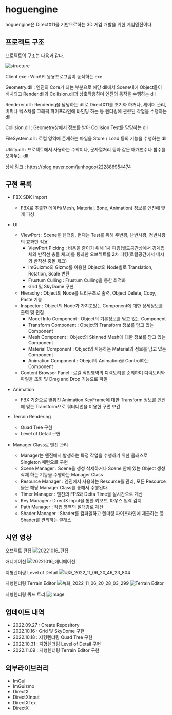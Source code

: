 # hoguengine
hoguengine은 DirectX11을 기반으로하는 3D 게임 개발을 위한 게임엔진이다.


## 프로젝트 구조

프로젝트의 구조는 다음과 같다.

![structure](https://user-images.githubusercontent.com/97880907/201290163-d17da171-8277-4f35-83d3-7dedbc3e9a33.png)

Client.exe : WinAPI 응용프로그램이 동작하는 exe

Geometry.dll : 엔진의 Core가 되는 부분으로 해당 dll에서 Scene내에 Object들이 배치되고 Render.dll과 Collision.dll과 상호작용하며 엔진의 동작을 수행하는 dll

Renderer.dll : Rendering을 담당하는 dll로 DirectX11를 초기화 하거나, 셰이더 관리, 버퍼나 텍스처를 그래픽 파이프라인에 바인딩 하는 등 렌더링에 관련된 작업을 수행하는 dll

Collision.dll : Geometry상에서 정보를 받아 Collision Test를 담당하는 dll

FileSystem.dll : 로컬 영역에 존재하는 파일을 Store / Load 등의 기능을 수행하는 dll

Utility.dll : 프로젝트에서 사용하는 수학이나, 문자열처리 등과 같은 매개변수나 함수를 모아두는 dll

상세 링크 : <https://blog.naver.com/junhogoo/222886954474>

## 구현 목록

* FBX SDK Import
  * FBX로 추출한 데이터(Mesh, Material, Bone, Animation) 정보를 엔진에 맞게 파싱

* UI
  * ViewPort : Scene을 렌더링, 현재는 Test를 위해 주변광, 난반사광, 정반사광의 효과만 적용
    * ViewPort Picking : 비용을 줄이기 위해 1차 피킹(월드공간상에서 경계입체와 반직선 충돌 체크)를 통과한 오브젝트를 2차 피킹(로컬공간에서 메시와 반직선 충돌 체크) 
    * ImGuizmo의 Gizmo를 이용한 Object의 Node별로 Translation, Rotation, Scale 변환  
    * Frustum Culling : Frustum Culling을 통한 최적화
    * Grid 및 SkyDome 구현
  * Hierachy : Object의 Node를 트리구조로 출력, Object Delete, Copy, Paste 기능 
  * Inspector : Object의 Node가 가지고있는 Component에 대한 상세정보를 출력 및 편집
    * Model Info Component : Object의 기본정보를 담고 있는 Component
    * Transform Component : Obejct의 Transform 정보를 담고 있는 Component
    * Mesh Component : Object의 Skinned Mesh에 대한 정보를 담고 있는 Component
    * Material Component : Object의 사용하는 Material의 정보를 담고 있는 Component
    * Animation Component : Obejct의 Animation을 Control하는 Component
  * Content Browser Panel : 로컬 작업영역의 디렉토리를 순회하며 디렉토리와 파일을 조회 및 Drag and Drop 기능으로 파일 

* Animation
  * FBX 기준으로 맞춰진 Animation KeyFrame에 대한 Transform 정보를 엔진에 맞는 Transform으로 쿼터니언을 이용한 구면 보간
  
* Terrain Rendering
  * Quad Tree 구현  
  * Level of Detail 구현
  
* Manager Class로 엔진 관리
  * Manager는 엔진에서 발생하는 특정 작업을 수행하기 위한 클래스로 Singleton 패턴으로 구현
  * Scene Manager : Scene을 생성 삭제하거나 Scene 안에 있는 Object 생성 삭제 하는 기능을 수행하는 Manager Class
  * Resource Manager : 엔진에서 사용하는 Resource를 관리, 모든 Resource들은 해당 Manager Class를 통해서 수행된다.
  * Timer Manager : 엔진의 FPS와 Delta Time을 실시간으로 계산
  * Key Manager : DirectX Input을 통한 키보드, 마우스 입력 감지
  * Path Manager : 작업 영역의 절대경로 계산
  * Shader Manager : Shader를 컴파일하고 렌더링 파이프라인에 제출하는 등 Shader를 관리하는 클래스
  

## 시연 영상

오브젝트 편집
![20221016_편집](https://user-images.githubusercontent.com/97880907/196042041-8ebd2c20-6d01-43e7-8d7e-f4a8347f1fdd.gif)

애니메이션
![20221016_애니메이션](https://user-images.githubusercontent.com/97880907/196042037-8d3d6ead-131c-4832-8ec7-988205129b36.gif)

지형렌더링 Level of Detail
![녹화_2022_11_06_20_46_23_804](https://user-images.githubusercontent.com/97880907/200168685-f499ce58-e375-4e92-acd8-0c87413ea6f8.gif)

지형렌더링 Terrain Editor
![녹화_2022_11_06_20_28_03_299](https://user-images.githubusercontent.com/97880907/200168510-62839c4d-3332-4554-9f86-d3f2330061b3.gif)
![Terrain Editor](https://user-images.githubusercontent.com/97880907/200875212-ca0611c0-d1e1-4627-b03a-1cc14a0f343c.gif)

지형렌더링 쿼드 트리
![image](https://user-images.githubusercontent.com/97880907/204195039-dad979ec-99bd-4515-9234-134dbed03fd4.png)


## 업데이트 내역
- 2022.09.27 : Create Repository
- 2022.10.16 : Grid 및 SkyDome 구현
- 2022.10.18 : 지형렌더링 Quad Tree 구현
- 2022.10.31 : 지형렌더링 Level of Detail 구현
- 2022.11.09 : 지형렌더링 Terrain Editor 구현

## 외부라이브러리
* ImGui
* ImGuizmo
* DirectX
* DirectXInput
* DirectXTex
* DirectX


